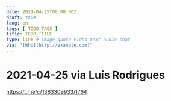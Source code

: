 ```yaml
---
date: 2021-04-25T00:00:00Z
draft: true
lang: en
tags: [ TODO_TAGS ]
title: TODO_TITLE
type: link # image quote video text audio chat
via: "[Who](http://example.com)"
---
```



# 2021-04-25 via Luís Rodrigues
https://t.me/c/1363309933/1764

